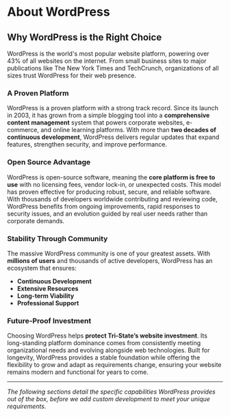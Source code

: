# About WordPress

## Why WordPress is the Right Choice

WordPress is the world's most popular website platform, powering over 43% of all websites on the internet. From small business sites to major publications like The New York Times and TechCrunch, organizations of all sizes trust WordPress for their web presence.

### A Proven Platform

WordPress is a proven platform with a strong track record. Since its launch in 2003, it has grown from a simple blogging tool into a **comprehensive content management** system that powers corporate websites, e-commerce, and online learning platforms. With more than **two decades of continuous development**, WordPress delivers regular updates that expand features, strengthen security, and improve performance.

### Open Source Advantage

WordPress is open-source software, meaning the **core platform is free to use** with no licensing fees, vendor lock-in, or unexpected costs. This model has proven effective for producing robust, secure, and reliable software. With thousands of developers worldwide contributing and reviewing code, WordPress benefits from ongoing improvements, rapid responses to security issues, and an evolution guided by real user needs rather than corporate demands.

### Stability Through Community

The massive WordPress community is one of your greatest assets. With **millions of users** and thousands of active developers, WordPress has an ecosystem that ensures:

-   **Continuous Development**
-   **Extensive Resources**
-   **Long-term Viability**
-   **Professional Support**

### Future-Proof Investment

Choosing WordPress helps **protect Tri-State’s website investment**. Its long-standing platform dominance comes from consistently meeting organizational needs and evolving alongside web technologies. Built for longevity, WordPress provides a stable foundation while offering the flexibility to grow and adapt as requirements change, ensuring your website remains modern and functional for years to come.

---

_The following sections detail the specific capabilities WordPress provides out of the box, before we add custom development to meet your unique requirements._
